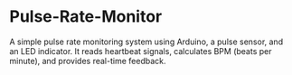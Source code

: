 # Pulse-Rate-Monitor
A simple pulse rate monitoring system using Arduino, a pulse sensor, and an LED indicator. It reads heartbeat signals, calculates BPM (beats per minute), and provides real-time feedback.
